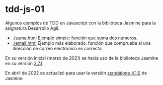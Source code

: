 # tdd-js-01

Algunos ejemplos de TDD en Javascript con la biblioteca Jasmine para la asignatura Desarrollo Ágil.

* [./suma.html](./suma.html) Ejemplo simple: función que suma dos números.
* [./email.html](./email.html) Ejemplo más elaborado: función que comprueba si una dirección de correo electrónico es correcta.

En su versión inicial (marzo de 2021) se hacía uso de la biblioteca Jasmine en su versión [3.7.1](https://github.com/jasmine/jasmine/releases/tag/v3.7.1).

En abril de 2022 se actualizó para usar la versión [standalone 4.1.0](https://github.com/jasmine/jasmine/releases/tag/v4.1.0) de Jasmine

